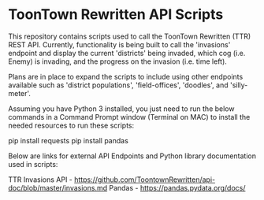 # ToonTown Rewritten API Scripts

This repository contains scripts used to call the ToonTown Rewritten (TTR) REST API. Currently, functionality is being built to call the 'invasions' endpoint and display the current 'districts' being invaded, which cog (i.e. Enemy) is invading, and the progress on the invasion (i.e. time left). 

Plans are in place to expand the scripts to include using other endpoints available such as 'district populations', 'field-offices', 'doodles', and 'silly-meter'.

Assuming you have Python 3 installed, you just need to run the below commands in a Command Prompt window (Terminal on MAC) to install the needed resources to run these scripts:

pip install requests
pip install pandas

Below are links for external API Endpoints and Python library documentation used in scripts:

TTR Invasions API - https://github.com/ToontownRewritten/api-doc/blob/master/invasions.md
Pandas - https://pandas.pydata.org/docs/
